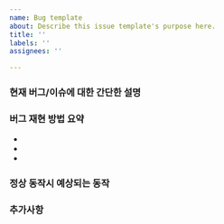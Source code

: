 ```yaml
---
name: Bug template
about: Describe this issue template's purpose here.
title: ''
labels: ''
assignees: ''

---
```


### 현재 버그/이슈에 대한 간단한 설명


### 버그 재현 방법 요약
-
-
-

### 정상 동작시 예상되는 동작


### 추가사항
